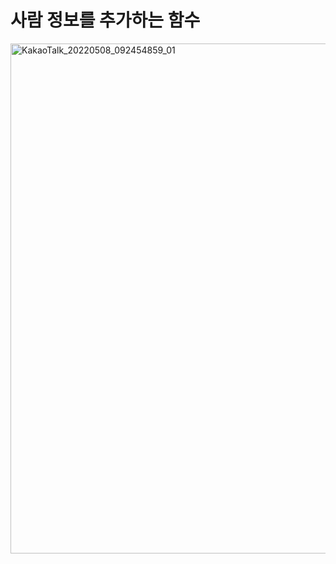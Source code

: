 # 사람 정보를 추가하는 함수

<img width="816" alt="KakaoTalk_20220508_092454859_01" src="https://user-images.githubusercontent.com/100589396/167407696-5cb7cbcb-87c9-46bc-846e-8c66f024d41c.png">
